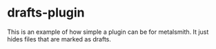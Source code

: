 
# drafts-plugin

This is an example of how simple a plugin can be for metalsmith. It just hides files that are marked as drafts.